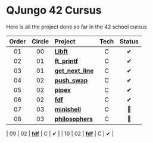 # QJungo 42 Cursus
Here is all the project done so far in the 42 school cursus

| Order | Circle | Project                                                                                   | Tech | Status |
|:-----:|:------:|:------------------------------------------------------------------------------------------|:----:|:------:|
|  01   |   00   | [**Libft**](https://github.com/QJungo-42Cursus/libft)                                     |  C   |   ✔    |
|  02   |   01   | [**ft_printf**](https://github.com/QJungo-42Cursus/ft_printf)                             |  C   |   ✔    |
|  03   |   01   | [**get_next_line**](https://github.com/QJungo-42Cursus/libft/blob/master/get_next_line.c) |  C   |   ✔    |
|  04   |   02   | [**push_swap**](https://github.com/QJungo-42Cursus/push_swap)                             |  C   |   ✔    |
|  05   |   02   | [**pipex**](https://github.com/QJungo-42Cursus/pipex)                                     |  C   |   ✔    |
|  06   |   02   | [**fdf**](https://github.com/QJungo-42Cursus/fdf)                                         |  C   |   ✔    |
|  07   |   03   | [**minishell**](https://github.com/JungoQuentin/minishell)                                |  C   |   📂    |
|  08   |   03   | [**philosophers**](https://github.com/QJungo-42Cursus/philosophers)                       |  C   |   📂    |

|  09   |   02   |                     [**fdf**](https://github.com/QJungo-42Cursus/fdf)                     |  C   |  ✔  |
|  10   |   02   |                     [**fdf**](https://github.com/QJungo-42Cursus/fdf)                     |  C   |  ✔  |